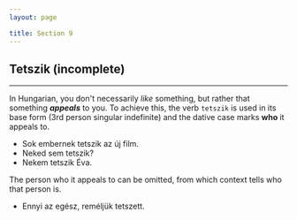 ```yaml
---
layout: page

title: Section 9
---
```


## Tetszik (incomplete)
---

In Hungarian, you don't necessarily *like* something, but rather that something ***appeals*** to you. To achieve this, the verb `tetszik` is used in its base form (3rd person singular indefinite) and the dative case marks **who** it appeals to.

* Sok embernek tetszik az új film. 
* Neked sem tetszik? 
* Nekem tetszik Éva.

The person who it appeals to can be omitted, from which context tells who that person is.

* Ennyi az egész, reméljük tetszett.
